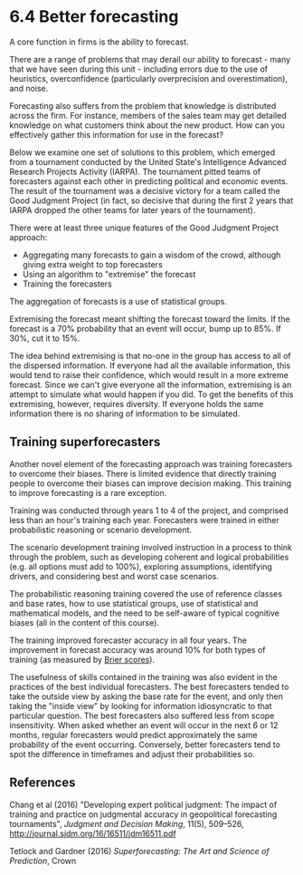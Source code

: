 # 6.4 Better forecasting

A core function in firms is the ability to forecast.

There are a range of problems that may derail our ability to forecast - many that we have seen during this unit - including errors due to the use of heuristics, overconfidence (particularly overprecision and overestimation), and noise.

Forecasting also suffers from the problem that knowledge is distributed across the firm. For instance, members of the sales team may get detailed knowledge on what customers think about the new product. How can you effectively gather this information for use in the forecast?

Below we examine one set of solutions to this problem, which emerged from a tournament conducted by the United State's Intelligence Advanced Research Projects Activity (IARPA). The tournament pitted teams of forecasters against each other in predicting political and economic events. The result of the tournament was a decisive victory for a team called the Good Judgment Project (in fact, so decisive that during the first 2 years that IARPA dropped the other teams for later years of the tournament).

There were at least three unique features of the Good Judgment Project approach:

- Aggregating many forecasts to gain a wisdom of the crowd, although giving extra weight to top forecasters
- Using an algorithm to "extremise" the forecast
- Training the forecasters 

The aggregation of forecasts is a use of statistical groups.

Extremising the forecast meant shifting the forecast toward the limits. If the forecast is a 70% probability that an event will occur, bump up to 85%. If 30%, cut it to 15%.

The idea behind extremising is that no-one in the group has access to all of the dispersed information. If everyone had all the available information, this would tend to raise their confidence, which would result in a more extreme forecast. Since we can't give everyone all the information, extremising is an attempt to simulate what would happen if you did. To get the benefits of this extremising, however, requires diversity. If everyone holds the same information there is no sharing of information to be simulated.

## Training superforecasters

Another novel element of the forecasting approach was training forecasters to overcome their biases. There is limited evidence that directly training people to overcome their biases can improve decision making. This training to improve forecasting is a rare exception.

Training was conducted through years 1 to 4 of the project, and comprised less than an hour's training each year. Forecasters were trained in either probabilistic reasoning or scenario development.

The scenario development training involved instruction in a process to think through the problem, such as developing coherent and logical probabilities (e.g. all options must add to 100%), exploring assumptions, identifying drivers, and considering best and worst case scenarios.

The probabilistic reasoning training covered the use of reference classes and base rates, how to use statistical groups, use of statistical and mathematical models, and the need to be self-aware of typical cognitive biases (all in the content of this course).

The training improved forecaster accuracy in all four years. The improvement in forecast accuracy was around 10% for both types of training (as measured by [Brier scores](https://en.wikipedia.org/wiki/Brier_score)). 

The usefulness of skills contained in the training was also evident in the practices of the best individual forecasters. The best forecasters tended to take the outside view by asking the base rate for the event, and only then taking the "inside view" by looking for information idiosyncratic to that particular question. The best forecasters also suffered less from scope insensitivity. When asked whether an event will occur in the next 6 or 12 months, regular forecasters would predict approximately the same probability of the event occurring. Conversely, better forecasters tend to spot the difference in timeframes and adjust their probabilities so.

## References

Chang et al (2016) "Developing expert political judgment: The impact of training and practice on judgmental accuracy in geopolitical forecasting tournaments", *Judgment and Decision Making*, 11(5), 509–526, http://journal.sjdm.org/16/16511/jdm16511.pdf

Tetlock and Gardner (2016) *Superforecasting: The Art and Science of Prediction*, Crown